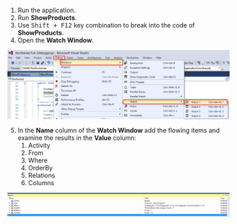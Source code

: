 ﻿1. Run the application.
2. Run **ShowProducts**.
3. Use <kbd>Shift + F12</kbd> key combination to break into the code of **ShowProducts**.
4. Open the **Watch Window**.  

![Open Watch Screen](OpenWatch.png)

5. In the **Name** column of the **Watch Window** add the flowing items and examine the results in the **Value** column:  
    1. Activity
    2. From
    3. Where
    4. OrderBy
    5. Relations
    6. Columns


![Using Watch Screen](UsingWatch.png)